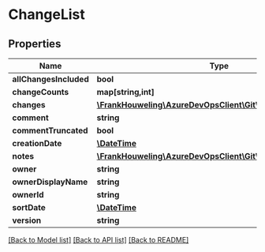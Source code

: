 # ChangeList

## Properties
Name | Type | Description | Notes
------------ | ------------- | ------------- | -------------
**allChangesIncluded** | **bool** |  | [optional] 
**changeCounts** | **map[string,int]** |  | [optional] 
**changes** | [**\FrankHouweling\AzureDevOpsClient\Git\Model\Change[]**](Change.md) |  | [optional] 
**comment** | **string** |  | [optional] 
**commentTruncated** | **bool** |  | [optional] 
**creationDate** | [**\DateTime**](\DateTime.md) |  | [optional] 
**notes** | [**\FrankHouweling\AzureDevOpsClient\Git\Model\CheckinNote[]**](CheckinNote.md) |  | [optional] 
**owner** | **string** |  | [optional] 
**ownerDisplayName** | **string** |  | [optional] 
**ownerId** | **string** |  | [optional] 
**sortDate** | [**\DateTime**](\DateTime.md) |  | [optional] 
**version** | **string** |  | [optional] 

[[Back to Model list]](../README.md#documentation-for-models) [[Back to API list]](../README.md#documentation-for-api-endpoints) [[Back to README]](../README.md)


